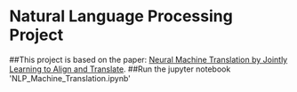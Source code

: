 # Natural Language Processing Project
##This project is based on the paper: [Neural Machine Translation by Jointly Learning to Align and Translate](https://arxiv.org/abs/1409.0473).
##Run the jupyter notebook 'NLP_Machine_Translation.ipynb'
